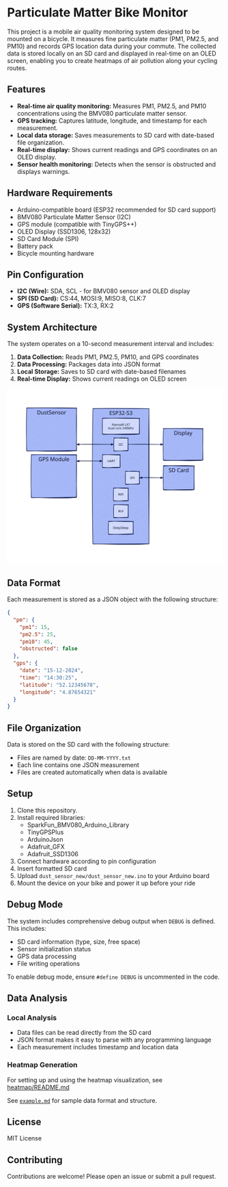# Particulate Matter Bike Monitor

This project is a mobile air quality monitoring system designed to be mounted on a bicycle. It measures fine particulate matter (PM1, PM2.5, and PM10) and records GPS location data during your commute. The collected data is stored locally on an SD card and displayed in real-time on an OLED screen, enabling you to create heatmaps of air pollution along your cycling routes.

## Features

- **Real-time air quality monitoring:** Measures PM1, PM2.5, and PM10 concentrations using the BMV080 particulate matter sensor.
- **GPS tracking:** Captures latitude, longitude, and timestamp for each measurement.
- **Local data storage:** Saves measurements to SD card with date-based file organization.
- **Real-time display:** Shows current readings and GPS coordinates on an OLED display.
- **Sensor health monitoring:** Detects when the sensor is obstructed and displays warnings.

## Hardware Requirements

- Arduino-compatible board (ESP32 recommended for SD card support)
- BMV080 Particulate Matter Sensor (I2C)
- GPS module (compatible with TinyGPS++)
- OLED Display (SSD1306, 128x32)
- SD Card Module (SPI)
- Battery pack
- Bicycle mounting hardware

## Pin Configuration

- **I2C (Wire):** SDA, SCL - for BMV080 sensor and OLED display
- **SPI (SD Card):** CS:44, MOSI:9, MISO:8, CLK:7
- **GPS (Software Serial):** TX:3, RX:2

## System Architecture

The system operates on a 10-second measurement interval and includes:

1. **Data Collection:** Reads PM1, PM2.5, PM10, and GPS coordinates
2. **Data Processing:** Packages data into JSON format
3. **Local Storage:** Saves to SD card with date-based filenames
4. **Real-time Display:** Shows current readings on OLED screen

![System Architecture](./diagrams/diagram.svg)

## Data Format

Each measurement is stored as a JSON object with the following structure:

```json
{
  "pm": {
    "pm1": 15,
    "pm2.5": 25,
    "pm10": 45,
    "obstructed": false
  },
  "gps": {
    "date": "15-12-2024",
    "time": "14:30:25",
    "latitude": "52.12345678",
    "longitude": "4.87654321"
  }
}
```

## File Organization

Data is stored on the SD card with the following structure:

- Files are named by date: `DD-MM-YYYY.txt`
- Each line contains one JSON measurement
- Files are created automatically when data is available

## Setup

1. Clone this repository.
2. Install required libraries:
   - SparkFun_BMV080_Arduino_Library
   - TinyGPSPlus
   - ArduinoJson
   - Adafruit_GFX
   - Adafruit_SSD1306
3. Connect hardware according to pin configuration
4. Insert formatted SD card
5. Upload `dust_sensor_new/dust_sensor_new.ino` to your Arduino board
6. Mount the device on your bike and power it up before your ride

## Debug Mode

The system includes comprehensive debug output when `DEBUG` is defined. This includes:

- SD card information (type, size, free space)
- Sensor initialization status
- GPS data processing
- File writing operations

To enable debug mode, ensure `#define DEBUG` is uncommented in the code.

## Data Analysis

### Local Analysis

- Data files can be read directly from the SD card
- JSON format makes it easy to parse with any programming language
- Each measurement includes timestamp and location data

### Heatmap Generation

For setting up and using the heatmap visualization, see [heatmap/README.md](heatmap/README.md)

See [`example.md`](example.md) for sample data format and structure.

## License

MIT License

## Contributing

Contributions are welcome! Please open an issue or submit a pull request.



